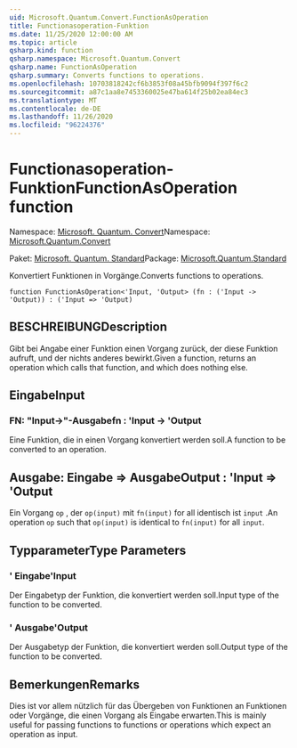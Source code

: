 ```yaml
---
uid: Microsoft.Quantum.Convert.FunctionAsOperation
title: Functionasoperation-Funktion
ms.date: 11/25/2020 12:00:00 AM
ms.topic: article
qsharp.kind: function
qsharp.namespace: Microsoft.Quantum.Convert
qsharp.name: FunctionAsOperation
qsharp.summary: Converts functions to operations.
ms.openlocfilehash: 10703818242cf6b3853f08a45bfb9094f397f6c2
ms.sourcegitcommit: a87c1aa8e7453360025e47ba614f25b02ea84ec3
ms.translationtype: MT
ms.contentlocale: de-DE
ms.lasthandoff: 11/26/2020
ms.locfileid: "96224376"
---
```

# <a name="functionasoperation-function"></a><span data-ttu-id="60d3e-102">Functionasoperation-Funktion</span><span class="sxs-lookup"><span data-stu-id="60d3e-102">FunctionAsOperation function</span></span>

<span data-ttu-id="60d3e-103">Namespace: [Microsoft. Quantum. Convert](xref:Microsoft.Quantum.Convert)</span><span class="sxs-lookup"><span data-stu-id="60d3e-103">Namespace: [Microsoft.Quantum.Convert](xref:Microsoft.Quantum.Convert)</span></span>

<span data-ttu-id="60d3e-104">Paket: [Microsoft. Quantum. Standard](https://nuget.org/packages/Microsoft.Quantum.Standard)</span><span class="sxs-lookup"><span data-stu-id="60d3e-104">Package: [Microsoft.Quantum.Standard](https://nuget.org/packages/Microsoft.Quantum.Standard)</span></span>


<span data-ttu-id="60d3e-105">Konvertiert Funktionen in Vorgänge.</span><span class="sxs-lookup"><span data-stu-id="60d3e-105">Converts functions to operations.</span></span>

```qsharp
function FunctionAsOperation<'Input, 'Output> (fn : ('Input -> 'Output)) : ('Input => 'Output)
```


## <a name="description"></a><span data-ttu-id="60d3e-106">BESCHREIBUNG</span><span class="sxs-lookup"><span data-stu-id="60d3e-106">Description</span></span>

<span data-ttu-id="60d3e-107">Gibt bei Angabe einer Funktion einen Vorgang zurück, der diese Funktion aufruft, und der nichts anderes bewirkt.</span><span class="sxs-lookup"><span data-stu-id="60d3e-107">Given a function, returns an operation which calls that function, and which does nothing else.</span></span>

## <a name="input"></a><span data-ttu-id="60d3e-108">Eingabe</span><span class="sxs-lookup"><span data-stu-id="60d3e-108">Input</span></span>

### <a name="fn--input---output"></a><span data-ttu-id="60d3e-109">FN: "Input->"-Ausgabe</span><span class="sxs-lookup"><span data-stu-id="60d3e-109">fn : 'Input -> 'Output</span></span>

<span data-ttu-id="60d3e-110">Eine Funktion, die in einen Vorgang konvertiert werden soll.</span><span class="sxs-lookup"><span data-stu-id="60d3e-110">A function to be converted to an operation.</span></span>



## <a name="output--input--output"></a><span data-ttu-id="60d3e-111">Ausgabe: Eingabe => Ausgabe</span><span class="sxs-lookup"><span data-stu-id="60d3e-111">Output : 'Input => 'Output</span></span> 

<span data-ttu-id="60d3e-112">Ein Vorgang `op` , der `op(input)` mit `fn(input)` for all identisch ist `input` .</span><span class="sxs-lookup"><span data-stu-id="60d3e-112">An operation `op` such that `op(input)` is identical to `fn(input)` for all `input`.</span></span>

## <a name="type-parameters"></a><span data-ttu-id="60d3e-113">Typparameter</span><span class="sxs-lookup"><span data-stu-id="60d3e-113">Type Parameters</span></span>

### <a name="input"></a><span data-ttu-id="60d3e-114">' Eingabe</span><span class="sxs-lookup"><span data-stu-id="60d3e-114">'Input</span></span>

<span data-ttu-id="60d3e-115">Der Eingabetyp der Funktion, die konvertiert werden soll.</span><span class="sxs-lookup"><span data-stu-id="60d3e-115">Input type of the function to be converted.</span></span>
### <a name="output"></a><span data-ttu-id="60d3e-116">' Ausgabe</span><span class="sxs-lookup"><span data-stu-id="60d3e-116">'Output</span></span>

<span data-ttu-id="60d3e-117">Der Ausgabetyp der Funktion, die konvertiert werden soll.</span><span class="sxs-lookup"><span data-stu-id="60d3e-117">Output type of the function to be converted.</span></span>

## <a name="remarks"></a><span data-ttu-id="60d3e-118">Bemerkungen</span><span class="sxs-lookup"><span data-stu-id="60d3e-118">Remarks</span></span>

<span data-ttu-id="60d3e-119">Dies ist vor allem nützlich für das Übergeben von Funktionen an Funktionen oder Vorgänge, die einen Vorgang als Eingabe erwarten.</span><span class="sxs-lookup"><span data-stu-id="60d3e-119">This is mainly useful for passing functions to functions or operations which expect an operation as input.</span></span>